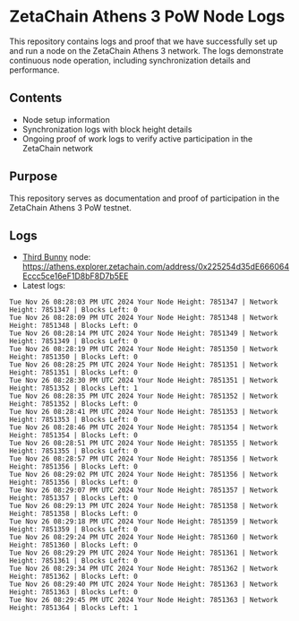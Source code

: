# ZetaChain Athens 3 PoW Node Logs
This repository contains logs and proof that we have successfully set up and run a node on the ZetaChain Athens 3 network. The logs demonstrate continuous node operation, including synchronization details and performance.

## Contents
- Node setup information
- Synchronization logs with block height details
- Ongoing proof of work logs to verify active participation in the ZetaChain network

## Purpose
This repository serves as documentation and proof of participation in the ZetaChain Athens 3 PoW testnet.

## Logs

- [Third Bunny](https://thirdbunny.xyz/) node: https://athens.explorer.zetachain.com/address/0x225254d35dE666064Eccc5ce16eF1D8bF8D7b5EE
- Latest logs:
```
Tue Nov 26 08:28:03 PM UTC 2024 Your Node Height: 7851347 | Network Height: 7851347 | Blocks Left: 0
Tue Nov 26 08:28:09 PM UTC 2024 Your Node Height: 7851348 | Network Height: 7851348 | Blocks Left: 0
Tue Nov 26 08:28:14 PM UTC 2024 Your Node Height: 7851349 | Network Height: 7851349 | Blocks Left: 0
Tue Nov 26 08:28:19 PM UTC 2024 Your Node Height: 7851350 | Network Height: 7851350 | Blocks Left: 0
Tue Nov 26 08:28:25 PM UTC 2024 Your Node Height: 7851351 | Network Height: 7851351 | Blocks Left: 0
Tue Nov 26 08:28:30 PM UTC 2024 Your Node Height: 7851351 | Network Height: 7851352 | Blocks Left: 1
Tue Nov 26 08:28:35 PM UTC 2024 Your Node Height: 7851352 | Network Height: 7851352 | Blocks Left: 0
Tue Nov 26 08:28:41 PM UTC 2024 Your Node Height: 7851353 | Network Height: 7851353 | Blocks Left: 0
Tue Nov 26 08:28:46 PM UTC 2024 Your Node Height: 7851354 | Network Height: 7851354 | Blocks Left: 0
Tue Nov 26 08:28:51 PM UTC 2024 Your Node Height: 7851355 | Network Height: 7851355 | Blocks Left: 0
Tue Nov 26 08:28:57 PM UTC 2024 Your Node Height: 7851356 | Network Height: 7851356 | Blocks Left: 0
Tue Nov 26 08:29:02 PM UTC 2024 Your Node Height: 7851356 | Network Height: 7851356 | Blocks Left: 0
Tue Nov 26 08:29:07 PM UTC 2024 Your Node Height: 7851357 | Network Height: 7851357 | Blocks Left: 0
Tue Nov 26 08:29:13 PM UTC 2024 Your Node Height: 7851358 | Network Height: 7851358 | Blocks Left: 0
Tue Nov 26 08:29:18 PM UTC 2024 Your Node Height: 7851359 | Network Height: 7851359 | Blocks Left: 0
Tue Nov 26 08:29:24 PM UTC 2024 Your Node Height: 7851360 | Network Height: 7851360 | Blocks Left: 0
Tue Nov 26 08:29:29 PM UTC 2024 Your Node Height: 7851361 | Network Height: 7851361 | Blocks Left: 0
Tue Nov 26 08:29:34 PM UTC 2024 Your Node Height: 7851362 | Network Height: 7851362 | Blocks Left: 0
Tue Nov 26 08:29:40 PM UTC 2024 Your Node Height: 7851363 | Network Height: 7851363 | Blocks Left: 0
Tue Nov 26 08:29:45 PM UTC 2024 Your Node Height: 7851363 | Network Height: 7851364 | Blocks Left: 1
```
